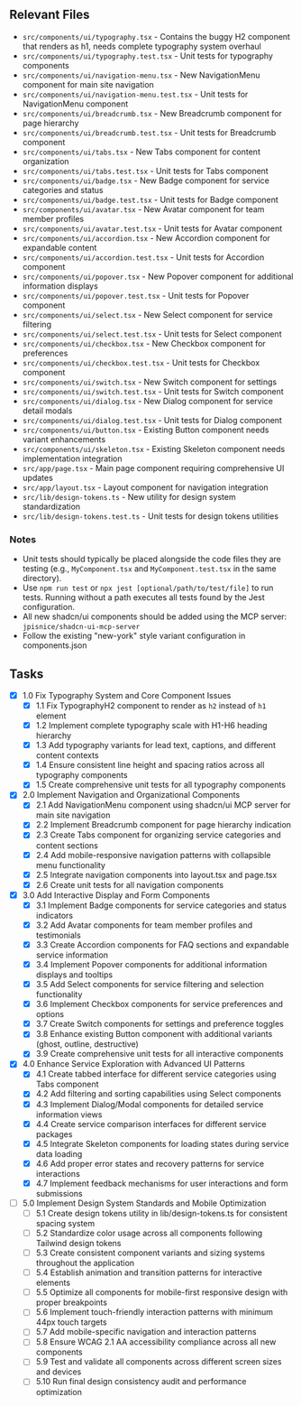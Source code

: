 ## Relevant Files

- `src/components/ui/typography.tsx` - Contains the buggy H2 component that renders as h1, needs complete typography system overhaul
- `src/components/ui/typography.test.tsx` - Unit tests for typography components
- `src/components/ui/navigation-menu.tsx` - New NavigationMenu component for main site navigation
- `src/components/ui/navigation-menu.test.tsx` - Unit tests for NavigationMenu component
- `src/components/ui/breadcrumb.tsx` - New Breadcrumb component for page hierarchy
- `src/components/ui/breadcrumb.test.tsx` - Unit tests for Breadcrumb component
- `src/components/ui/tabs.tsx` - New Tabs component for content organization
- `src/components/ui/tabs.test.tsx` - Unit tests for Tabs component
- `src/components/ui/badge.tsx` - New Badge component for service categories and status
- `src/components/ui/badge.test.tsx` - Unit tests for Badge component
- `src/components/ui/avatar.tsx` - New Avatar component for team member profiles
- `src/components/ui/avatar.test.tsx` - Unit tests for Avatar component
- `src/components/ui/accordion.tsx` - New Accordion component for expandable content
- `src/components/ui/accordion.test.tsx` - Unit tests for Accordion component
- `src/components/ui/popover.tsx` - New Popover component for additional information displays
- `src/components/ui/popover.test.tsx` - Unit tests for Popover component
- `src/components/ui/select.tsx` - New Select component for service filtering
- `src/components/ui/select.test.tsx` - Unit tests for Select component
- `src/components/ui/checkbox.tsx` - New Checkbox component for preferences
- `src/components/ui/checkbox.test.tsx` - Unit tests for Checkbox component
- `src/components/ui/switch.tsx` - New Switch component for settings
- `src/components/ui/switch.test.tsx` - Unit tests for Switch component
- `src/components/ui/dialog.tsx` - New Dialog component for service detail modals
- `src/components/ui/dialog.test.tsx` - Unit tests for Dialog component
- `src/components/ui/button.tsx` - Existing Button component needs variant enhancements
- `src/components/ui/skeleton.tsx` - Existing Skeleton component needs implementation integration
- `src/app/page.tsx` - Main page component requiring comprehensive UI updates
- `src/app/layout.tsx` - Layout component for navigation integration
- `src/lib/design-tokens.ts` - New utility for design system standardization
- `src/lib/design-tokens.test.ts` - Unit tests for design tokens utilities

### Notes

- Unit tests should typically be placed alongside the code files they are testing (e.g., `MyComponent.tsx` and `MyComponent.test.tsx` in the same directory).
- Use `npm run test` or `npx jest [optional/path/to/test/file]` to run tests. Running without a path executes all tests found by the Jest configuration.
- All new shadcn/ui components should be added using the MCP server: `jpisnice/shadcn-ui-mcp-server`
- Follow the existing "new-york" style variant configuration in components.json

## Tasks

- [x] 1.0 Fix Typography System and Core Component Issues
  - [x] 1.1 Fix TypographyH2 component to render as `h2` instead of `h1` element
  - [x] 1.2 Implement complete typography scale with H1-H6 heading hierarchy
  - [x] 1.3 Add typography variants for lead text, captions, and different content contexts
  - [x] 1.4 Ensure consistent line height and spacing ratios across all typography components
  - [x] 1.5 Create comprehensive unit tests for all typography components
- [x] 2.0 Implement Navigation and Organizational Components  
  - [x] 2.1 Add NavigationMenu component using shadcn/ui MCP server for main site navigation
  - [x] 2.2 Implement Breadcrumb component for page hierarchy indication
  - [x] 2.3 Create Tabs component for organizing service categories and content sections
  - [x] 2.4 Add mobile-responsive navigation patterns with collapsible menu functionality
  - [x] 2.5 Integrate navigation components into layout.tsx and page.tsx
  - [x] 2.6 Create unit tests for all navigation components
- [x] 3.0 Add Interactive Display and Form Components
  - [x] 3.1 Implement Badge components for service categories and status indicators
  - [x] 3.2 Add Avatar components for team member profiles and testimonials
  - [x] 3.3 Create Accordion components for FAQ sections and expandable service information
  - [x] 3.4 Implement Popover components for additional information displays and tooltips
  - [x] 3.5 Add Select components for service filtering and selection functionality
  - [x] 3.6 Implement Checkbox components for service preferences and options
  - [x] 3.7 Create Switch components for settings and preference toggles
  - [x] 3.8 Enhance existing Button component with additional variants (ghost, outline, destructive)
  - [x] 3.9 Create comprehensive unit tests for all interactive components
- [x] 4.0 Enhance Service Exploration with Advanced UI Patterns
  - [x] 4.1 Create tabbed interface for different service categories using Tabs component
  - [x] 4.2 Add filtering and sorting capabilities using Select components
  - [x] 4.3 Implement Dialog/Modal components for detailed service information views
  - [x] 4.4 Create service comparison interfaces for different service packages
  - [x] 4.5 Integrate Skeleton components for loading states during service data loading
  - [x] 4.6 Add proper error states and recovery patterns for service interactions
  - [x] 4.7 Implement feedback mechanisms for user interactions and form submissions
- [ ] 5.0 Implement Design System Standards and Mobile Optimization
  - [ ] 5.1 Create design tokens utility in lib/design-tokens.ts for consistent spacing system
  - [ ] 5.2 Standardize color usage across all components following Tailwind design tokens
  - [ ] 5.3 Create consistent component variants and sizing systems throughout the application
  - [ ] 5.4 Establish animation and transition patterns for interactive elements
  - [ ] 5.5 Optimize all components for mobile-first responsive design with proper breakpoints
  - [ ] 5.6 Implement touch-friendly interaction patterns with minimum 44px touch targets
  - [ ] 5.7 Add mobile-specific navigation and interaction patterns
  - [ ] 5.8 Ensure WCAG 2.1 AA accessibility compliance across all new components
  - [ ] 5.9 Test and validate all components across different screen sizes and devices
  - [ ] 5.10 Run final design consistency audit and performance optimization